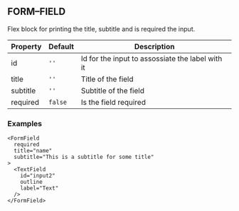 ## FORM–FIELD

Flex block for printing the title, subtitle and is required
the input.

Property | Default | Description
--- | --- | ---
id | `''` | Id for the input to assossiate the label with it
title | `''` | Title of the field
subtitle | `''` | Subtitle of the field
required | `false` | Is the field required

### Examples

```
<FormField
  required
  title="name"
  subtitle="This is a subtitle for some title"
>
  <TextField
    id="input2"
    outline
    label="Text"
  />
</FormField>
```
